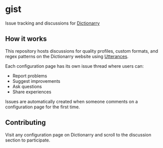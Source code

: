 # gist

Issue tracking and discussions for [Dictionarry](https://dictionarry.dev/)

## How it works

This repository hosts discussions for quality profiles, custom formats, and regex patterns on the Dictionarry website using [Utterances](https://utteranc.es).

Each configuration page has its own issue thread where users can:
- Report problems
- Suggest improvements
- Ask questions
- Share experiences

Issues are automatically created when someone comments on a configuration page for the first time.

## Contributing

Visit any configuration page on Dictionarry and scroll to the discussion section to participate.
